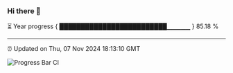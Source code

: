 ### Hi there 👋

⏳ Year progress { █████████████████████████▁▁▁▁▁ } 85.18 %

---

⏰ Updated on Thu, 07 Nov 2024 18:13:10 GMT

![Progress Bar CI](https://github.com/Shyam-Makwana/GitHub-Actions-Demo/workflows/Progress%20Bar%20CI/badge.svg)

